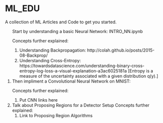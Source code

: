 # ML_EDU
A collection of ML Articles and Code to get you started.
<ol>
<lil>Start by understanding a basic Neural Network: INTRO_NN.ipynb 

Concepts further explained:
<ol>
<li>Understanding Backpropagation: http://colah.github.io/posts/2015-08-Backprop/ </li>
<li> Understanding Cross-Entropy: 
https://towardsdatascience.com/understanding-binary-cross-entropy-log-loss-a-visual-explanation-a3ac6025181a
 [Entropy is a measure of the uncertainty associated with a given distribution q(y).]</li>
</ol>

</li>

<li>Then impliment a Convolutional Neural Network on MNIST:

Concepts further explained:
<ol>
<li> Put CNN links here </li>
</ol>

</li>

<li> Talk about Proposing Regions for a Detector Setup 
Concepts further explained:

<ol> 
<li> Link to Proposing Region Algorithms </li>

</ol>



